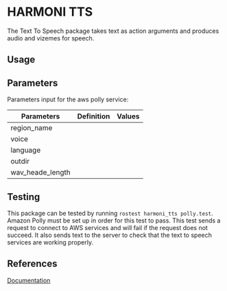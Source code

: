 # HARMONI TTS

The Text To Speech package takes text as action arguments and produces audio and vizemes for speech.

## Usage
## Parameters
Parameters input for the aws polly service: 

| Parameters           | Definition | Values |
|----------------------|------------|--------|
|region_name           |            |        |
|voice                 |            |        |
|language              |            |        |
|outdir                |            |        |
|wav_heade_length      |            |        |

## Testing
This package can be tested by running `rostest harmoni_tts polly.test`. Amazon Polly must be set up in order for this test to pass. This test sends a request to connect to AWS services and will fail if the request does not succeed. It also sends text to the server to check that the text to speech services are working properly.
## References
[Documentation](https://harmoni.readthedocs.io/en/latest/packages/harmoni_tts.html)